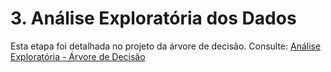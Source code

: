 
# 3. Análise Exploratória dos Dados

Esta etapa foi detalhada no projeto da árvore de decisão. Consulte:
[Análise Exploratória - Árvore de Decisão](https://snowdutra.github.io/Machine-Learning/arvore_decisao/analise_exploratoria.md)
